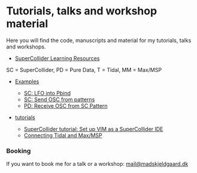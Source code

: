 # Tutorials, talks and workshop material 

Here you will find the code, manuscripts and material for my tutorials, talks
and workshops.

* [SuperCollider Learning Resources](sc-learning-resources.md)

SC = SuperCollider, PD = Pure Data, T = Tidal, MM = Max/MSP
* [Examples](examples/)
    * [SC: LFO into Pbind](examples/lfo-into-pbind.scd)
    * [SC: Send OSC from patterns](examples/pbind-send-osc.scd)
    * [PD: Receive OSC from SC Pattern](examples/pbind-send-osc-RECEIVER.scd)

* [tutorials](tutorials)
    * [SuperCollider tutorial: Set up VIM as a SuperCollider IDE](tutorials/scvim/scvim-installation.md)
    * [Connecting Tidal and Max/MSP](tutorials/connecting_tidal_and_maxmsp/connecting_tidal_and_maxmsp.md)

### Booking

If you want to book me for a talk or a workshop: mail@madskjeldgaard.dk
